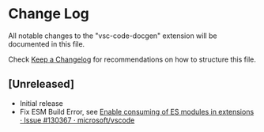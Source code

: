 # Change Log

All notable changes to the "vsc-code-docgen" extension will be documented in this file.

Check [Keep a Changelog](http://keepachangelog.com/) for recommendations on how to structure this file.

## [Unreleased]

- Initial release
- Fix ESM Build Error, see [Enable consuming of ES modules in extensions · Issue #130367 · microsoft/vscode](https://github.com/microsoft/vscode/issues/130367)
